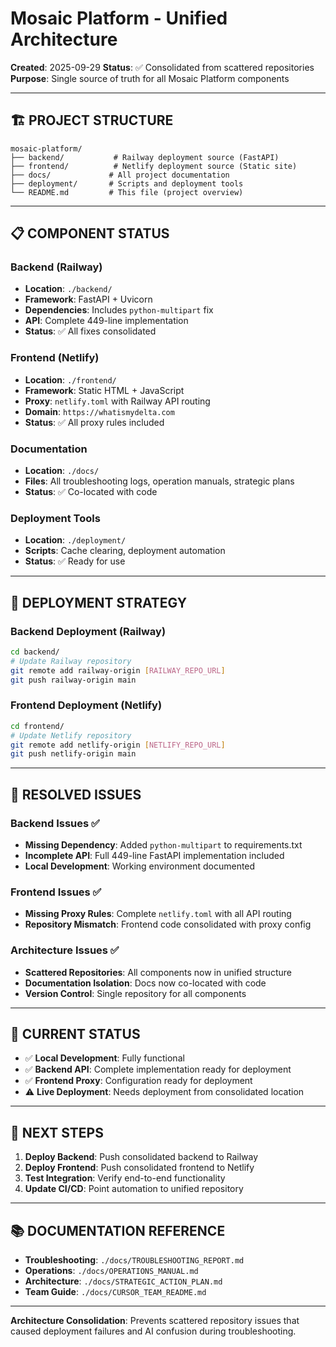 # Mosaic Platform - Unified Architecture

**Created**: 2025-09-29
**Status**: ✅ Consolidated from scattered repositories
**Purpose**: Single source of truth for all Mosaic Platform components

---

## 🏗️ **PROJECT STRUCTURE**

```
mosaic-platform/
├── backend/           # Railway deployment source (FastAPI)
├── frontend/          # Netlify deployment source (Static site)
├── docs/             # All project documentation
├── deployment/       # Scripts and deployment tools
└── README.md         # This file (project overview)
```

---

## 📋 **COMPONENT STATUS**

### **Backend (Railway)**
- **Location**: `./backend/`
- **Framework**: FastAPI + Uvicorn
- **Dependencies**: Includes `python-multipart` fix
- **API**: Complete 449-line implementation
- **Status**: ✅ All fixes consolidated

### **Frontend (Netlify)**
- **Location**: `./frontend/`
- **Framework**: Static HTML + JavaScript
- **Proxy**: `netlify.toml` with Railway API routing
- **Domain**: `https://whatismydelta.com`
- **Status**: ✅ All proxy rules included

### **Documentation**
- **Location**: `./docs/`
- **Files**: All troubleshooting logs, operation manuals, strategic plans
- **Status**: ✅ Co-located with code

### **Deployment Tools**
- **Location**: `./deployment/`
- **Scripts**: Cache clearing, deployment automation
- **Status**: ✅ Ready for use

---

## 🚀 **DEPLOYMENT STRATEGY**

### **Backend Deployment (Railway)**
```bash
cd backend/
# Update Railway repository
git remote add railway-origin [RAILWAY_REPO_URL]
git push railway-origin main
```

### **Frontend Deployment (Netlify)**
```bash
cd frontend/
# Update Netlify repository
git remote add netlify-origin [NETLIFY_REPO_URL]
git push netlify-origin main
```

---

## 🔧 **RESOLVED ISSUES**

### **Backend Issues** ✅
- **Missing Dependency**: Added `python-multipart` to requirements.txt
- **Incomplete API**: Full 449-line FastAPI implementation included
- **Local Development**: Working environment documented

### **Frontend Issues** ✅
- **Missing Proxy Rules**: Complete `netlify.toml` with all API routing
- **Repository Mismatch**: Frontend code consolidated with proxy config

### **Architecture Issues** ✅
- **Scattered Repositories**: All components now in unified structure
- **Documentation Isolation**: Docs now co-located with code
- **Version Control**: Single repository for all components

---

## 📍 **CURRENT STATUS**

- ✅ **Local Development**: Fully functional
- ✅ **Backend API**: Complete implementation ready for deployment
- ✅ **Frontend Proxy**: Configuration ready for deployment
- ⚠️ **Live Deployment**: Needs deployment from consolidated location

---

## 🔄 **NEXT STEPS**

1. **Deploy Backend**: Push consolidated backend to Railway
2. **Deploy Frontend**: Push consolidated frontend to Netlify
3. **Test Integration**: Verify end-to-end functionality
4. **Update CI/CD**: Point automation to unified repository

---

## 📚 **DOCUMENTATION REFERENCE**

- **Troubleshooting**: `./docs/TROUBLESHOOTING_REPORT.md`
- **Operations**: `./docs/OPERATIONS_MANUAL.md`
- **Architecture**: `./docs/STRATEGIC_ACTION_PLAN.md`
- **Team Guide**: `./docs/CURSOR_TEAM_README.md`

---

**Architecture Consolidation**: Prevents scattered repository issues that caused deployment failures and AI confusion during troubleshooting.